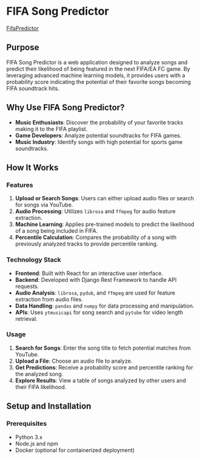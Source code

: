 # FIFA Song Predictor

[FifaPredictor](https://website-name.com)

## Purpose

FIFA Song Predictor is a web application designed to analyze songs and predict their likelihood of being featured in the next FIFA/EA FC game. 
By leveraging advanced machine learning models, it provides users with a probability score indicating the potential of their favorite songs becoming FIFA soundtrack hits.

## Why Use FIFA Song Predictor?

- **Music Enthusiasts**: Discover the probability of your favorite tracks making it to the FIFA playlist.
- **Game Developers**: Analyze potential soundtracks for FIFA games.
- **Music Industry**: Identify songs with high potential for sports game soundtracks.

## How It Works

### Features

1. **Upload or Search Songs**: Users can either upload audio files or search for songs via YouTube.
2. **Audio Processing**: Utilizes `librosa` and `ffmpeg` for audio feature extraction.
3. **Machine Learning**: Applies pre-trained models to predict the likelihood of a song being included in FIFA.
4. **Percentile Calculation**: Compares the probability of a song with previously analyzed tracks to provide percentile ranking.

### Technology Stack

- **Frontend**: Built with React for an interactive user interface.
- **Backend**: Developed with Django Rest Framework to handle API requests.
- **Audio Analysis**: `librosa`, `pydub`, and `ffmpeg` are used for feature extraction from audio files.
- **Data Handling**: `pandas` and `numpy` for data processing and manipulation.
- **APIs**: Uses `ytmusicapi` for song search and `pytube` for video length retrieval.

### Usage

1. **Search for Songs**: Enter the song title to fetch potential matches from YouTube.
2. **Upload a File**: Choose an audio file to analyze.
3. **Get Predictions**: Receive a probability score and percentile ranking for the analyzed song.
4. **Explore Results**: View a table of songs analyzed by other users and their FIFA likelihood.

## Setup and Installation

### Prerequisites

- Python 3.x
- Node.js and npm
- Docker (optional for containerized deployment)


